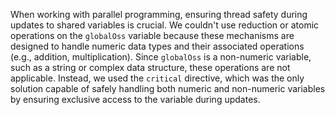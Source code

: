 When working with parallel programming, ensuring thread safety during updates to shared variables is crucial. We couldn't use reduction or atomic operations on the `globalOss` variable because these mechanisms are designed to handle numeric data types and their associated operations (e.g., addition, multiplication). Since `globalOss` is a non-numeric variable, such as a string or complex data structure, these operations are not applicable. Instead, we used the `critical` directive, which was the only solution capable of safely handling both numeric and non-numeric variables by ensuring exclusive access to the variable during updates.
